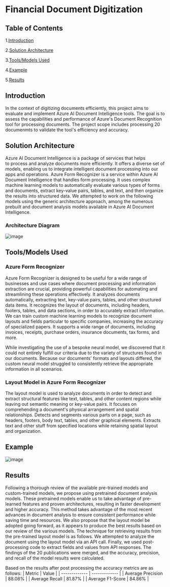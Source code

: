 # **Financial Document Digitization**

## Table of Contents

1.[Introduction](#Introduction) 

2.[Solution Architecture](#SolutionArchitecture) 

3.[Tools/Models Used](#Tools/ModelsUsed) 

4.[Example](#Example) 

5.[Results](#Results) 

<a id="Introduction"></a>
## Introduction
In the context of digitizing documents efficiently, this project aims to evaluate and implement Azure AI Document Intelligence tools. The goal is to assess the capabilities and performance of Azure's Document Recognition tool for processing documents. The project scope includes processing 20 documenmts to validate the tool's efficiency and accuracy.

<a id="SolutionArchitecture"></a>
## Solution Architecture
Azure AI Document Intelligence is a package of services that helps to process and analyze documents more efficiently. It offers a diverse set of models, enabling us to integrate intelligent document processing into our apps and operations. Azure Form Recognizer is a service within Azure AI Document Intelligence that handles form processing. It uses complex machine learning models to automatically evaluate various types of forms and documents, extract key-value pairs, tables, and text, and then organize the results into structured data. We attempted to work on the following models using the generic architecture approach, among the numerous prebuilt and document analysis models available in Azure AI Document Intelligence.

### Architecture Diagram
![image](https://github.com/user-attachments/assets/8e317ca3-97f2-4ed4-be41-96676270caed)

<a id="Tools/ModelsUsed"></a>
## Tools/Models Used
### Azure Form Recognizer
Azure Form Recognizer is designed to be useful for a wide range of businesses and use cases where document processing and information extraction are crucial, providing powerful capabilities for automating and streamlining these operations effectively. It analyzes documents automatically, extracting text, key-value pairs, tables, and other structured data items. It recognizes the layout of documents, including headers, footers, tables, and data sections, in order to accurately extract information. We can train custom machine learning models to recognize document layouts and fields particular to specific companies, increasing the accuracy of specialized papers. It supports a wide range of documents, including invoices, receipts, purchase orders, insurance documents, tax forms, and more.

While investigating the use of a bespoke neural model, we discovered that it could not entirely fulfill our criteria due to the variety of structures found in our documents. Because our documents' formats and layouts differed, the custom neural model struggled to consistently retrieve the appropriate information in all scenarios.

### Layout Model in Azure Form Recognizer
The layout model is used to analyze documents in order to detect and extract structural features like text, tables, and other content regions while leaving out semantic meaning or key-value pairs. It focuses on comprehending a document's physical arrangement and spatial relationships. Detects and segments various parts on a page, such as headers, footers, body text, tables, and other graphical elements. Extracts text and other stuff from specified locations while retaining spatial layout and organization. 

<a id="Example"></a>
## Example
![image](https://github.com/user-attachments/assets/fefc8808-6232-4e03-af2e-7dc53dc6cdfb)

<a id="Results"></a>
## Results
Following a thorough review of the available pre-trained models and custom-trained models, we propose using pretrained document analysis models. These pretrained models enable us to take advantage of pre-learned features and proven architectures, resulting in faster development and higher accuracy. This method takes advantage of the most recent advances in document analysis to ensure consistent performance while saving time and resources. We also propose that the layout model be adopted going forward, as it appears to produce the best results based on our review of the various models. 
The technique for retrieving results from the pre-trained layout model is as follows. We attempted to analyze the document using the layout model via an API call. Finally, we used post-processing code to extract fields and values from API responses. The findings of the 20 publications were merged, and the accuracy, precision, and recall of the model results were calculated.

Based on the results after post processing the accuracy metrics are as follows:
| Metric  | Value |
| ------------- | ------------- |
| Average Precision  | 88.08% |
| Average Recall  | 81.87% |
| Average F1-Score  | 84.86% |
